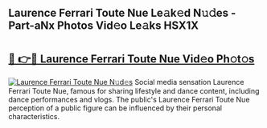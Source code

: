 ## Laurence Ferrari Toute Nue Le𝚊k𝚎d N𝚞𝚍es - Part-aNx Photos Vid𝚎o Le𝚊ks HSX1X

# <h2><a href="http://fb6qyz2.evod.top/?m=Laurence+Ferrari+Toute+Nue">🔗 👉🔴 Laurence Ferrari Toute Nue Vid𝚎o Ph𝚘t𝚘s</a></h2>

[![Laurence Ferrari Toute Nue N𝚞d𝚎s](https://i.imgur.com/8V9OHl7.gif)](http://fb6qyz2.evod.top/?m=Laurence+Ferrari+Toute+Nue)
Social media sensation Laurence Ferrari Toute Nue, famous for sharing lifestyle and dance content, including dance performances and vlogs. The public's Laurence Ferrari Toute Nue perception of a public figure can be influenced by their personal characteristics. 
